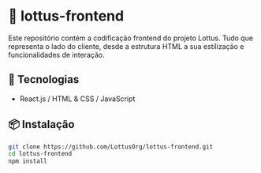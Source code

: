 # 🎨 lottus-frontend 
Este repositório contém a codificação frontend do projeto Lottus. Tudo que representa o lado do cliente, desde a estrutura HTML a sua estilização e funcionalidades de interação. 

## 🚀 Tecnologias
- React.js / HTML & CSS / JavaScript

## 📦 Instalação
```sh
git clone https://github.com/LottusOrg/lottus-frontend.git
cd lottus-frontend
npm install
